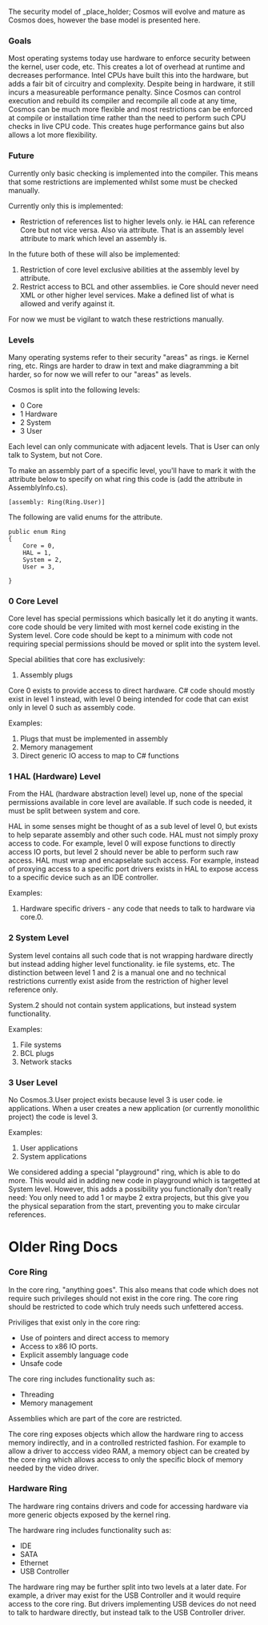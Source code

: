 ﻿

The security model of&nbsp;_place_holder; Cosmos will evolve and mature as
Cosmos does, however the base model is presented here.

###  Goals

Most operating systems today use hardware to enforce security between the
kernel, user code, etc. This creates a lot of overhead at runtime and
decreases performance. Intel CPUs have built this into the hardware, but adds
a fair bit of circuitry and complexity. Despite being in hardware, it still
incurs a measureable performance penalty. Since Cosmos can control execution
and rebuild its compiler and recompile all code at any time, Cosmos can be
much more flexible and most restrictions can be enforced at compile or
installation time rather than the need to perform such CPU checks in live CPU
code. This creates huge performance gains but also allows a lot more
flexibility.

###  Future

Currently only basic checking is implemented into the compiler. This means that some restrictions are implemented whilst some must be checked manually. 

Currently only this is implemented:

* Restriction of references list to higher levels only. ie HAL can reference Core
but not vice versa. Also via attribute. That is an assembly level attribute to mark which level an assembly is.

In the future both of these will also be implemented:

  1. Restriction of core level exclusive abilities at the assembly level by attribute.
  2. Restrict access to BCL and other assemblies. ie Core should never need XML
 or other higher level services. Make a defined list of what is allowed and verify against it.

For now we must be vigilant to watch these restrictions manually.

###  Levels

Many operating systems refer to their security "areas" as rings. ie Kernel
ring, etc. Rings are harder to draw in text and make diagramming a bit harder,
so for now we will refer to our "areas" as levels.

Cosmos is split into the following levels:

  * 0 Core
  * 1 Hardware
  * 2 System
  * 3 User

Each level can only communicate with adjacent levels. That is User can only
talk to System, but not Core.

To make an assembly part of a specific level, you'll have to mark it with the
attribute below to specify on what ring this code is (add the attribute in
AssemblyInfo.cs).

``` [assembly: Ring(Ring.User)] ```

The following are valid enums for the attribute.

```
public enum Ring
{
    Core = 0,
    HAL = 1,
    System = 2,
    User = 3,

}
```

### 0 Core Level

Core level has special permissions which basically let it do anyting it wants.
core code should be very limited with most kernel code existing in the System
level. Core code should be kept to a minimum with code not requiring special
permissions should be moved or split into the system level.

Special abilities that core has exclusively:

  1. Assembly plugs

Core 0 exists to provide access to direct hardware. C# code should mostly
exist in level 1 instead, with level 0 being intended for code that can exist
only in level 0 such as assembly code.

Examples:

  1. Plugs that must be implemented in assembly
  2. Memory management
  3. Direct generic IO access to map to C# functions

### 1 HAL (Hardware) Level

From the HAL (hardware abstraction level) level up, none of the special
permissions available in core level are available. If such code is needed, it
must be split between system and core.

HAL in some senses might be thought of as a sub level of level 0, but exists
to help separate assembly and other such code. HAL must not simply proxy
access to code. For example, level 0 will expose functions to directly access
IO ports, but level 2 should never be able to perform such raw access. HAL
must wrap and encapselate such access. For example, instead of proxying access
to a specific port drivers exists in HAL to expose access to a specific device
such as an IDE controller.

Examples:

  1. Hardware specific drivers - any code that needs to talk to hardware via core.0.

### 2 System Level

System level contains all such code that is not wrapping hardware directly but
instead adding higher level functionality. ie file systems, etc. The
distinction between level 1 and 2 is a manual one and no technical
restrictions currently exist aside from the restriction of higher level
reference only.

System.2 should not contain system applications, but instead system
functionality.

Examples:

  1. File systems
  2. BCL plugs
  3. Network stacks

### 3 User Level

No Cosmos.3.User project exists because level 3 is user code. ie applications.
When a user creates a new application (or currently monolithic project) the
code is level 3.

Examples:

  1. User applications
  2. System applications

We considered adding a special "playground" ring, which is able to do more.
This would aid in adding new code in playground which is targetted at System
level. However, this adds a possibility you functionally don't really need:
You only need to add 1 or maybe 2 extra projects, but this give you the
physical separation from the start, preventing you to make circular
references.

#  Older Ring Docs

###  Core Ring

In the core ring, "anything goes". This also means that code which does not
require such privileges should not exist in the core ring. The core ring
should be restricted to code which truly needs such unfettered access.

Priviliges that exist only in the core ring:

  * Use of pointers and direct access to memory
  * Access to x86 IO ports.
  * Explicit assembly language code
  * Unsafe code

The core ring includes functionality such as:

  * Threading
  * Memory management

Assemblies which are part of the core are restricted.

The core ring exposes objects which allow the hardware ring to access memory
indirectly, and in a controlled restricted fashion. For example to allow a
driver to acccess video RAM, a memory object can be created by the core ring
which allows access to only the specific block of memory needed by the video
driver.

###  Hardware Ring

The hardware ring contains drivers and code for accessing hardware via more
generic objects exposed by the kernel ring.

The hardware ring includes functionality such as:

  * IDE
  * SATA
  * Ethernet
  * USB Controller

The hardware ring may be further split into two levels at a later date. For
example, a driver may exist for the USB Controller and it would require access
to the core ring. But drivers implementing USB devices do not need to talk to
hardware directly, but instead talk to the USB Controller driver.

